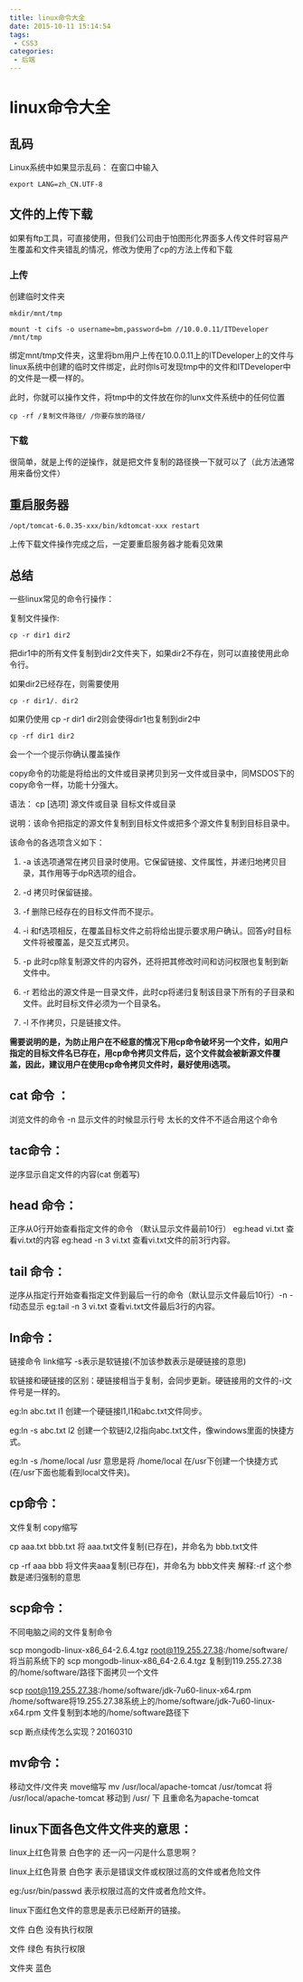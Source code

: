 ```yaml
---
title: linux命令大全
date: 2015-10-11 15:14:54
tags:
 - CSS3 
categories:
 - 后端
---
```


#	linux命令大全

##		乱码
Linux系统中如果显示乱码：
在窗口中输入
	
	export LANG=zh_CN.UTF-8

##		文件的上传下载

如果有ftp工具，可直接使用，但我们公司由于怕图形化界面多人传文件时容易产生覆盖和文件夹错乱的情况，修改为使用了cp的方法上传和下载

###		上传

创建临时文件夹

	mkdir/mnt/tmp

	mount -t cifs -o username=bm,password=bm //10.0.0.11/ITDeveloper /mnt/tmp
	
绑定mnt/tmp文件夹，这里将bm用户上传在10.0.0.11上的ITDeveloper上的文件与linux系统中创建的临时文件绑定，此时你ls可发现tmp中的文件和ITDeveloper中的文件是一模一样的。

此时，你就可以操作文件，将tmp中的文件放在你的lunx文件系统中的任何位置

	cp -rf /复制文件路径/ /你要存放的路径/

###		下载
很简单，就是上传的逆操作，就是把文件复制的路径换一下就可以了（此方法通常用来备份文件）



##		重启服务器

	/opt/tomcat-6.0.35-xxx/bin/kdtomcat-xxx restart

上传下载文件操作完成之后，一定要重启服务器才能看见效果

##	总结

一些linux常见的命令行操作：


复制文件操作:

	cp -r dir1 dir2
把dir1中的所有文件复制到dir2文件夹下，如果dir2不存在，则可以直接使用此命令行。

如果dir2已经存在，则需要使用
	
	cp -r dir1/. dir2
如果仍使用 cp -r dir1 dir2则会使得dir1也复制到dir2中

	cp -rf dir1 dir2
会一个一个提示你确认覆盖操作

copy命令的功能是将给出的文件或目录拷贝到另一文件或目录中，同MSDOS下的copy命令一样，功能十分强大。

语法： cp [选项] 源文件或目录 目标文件或目录

说明：该命令把指定的源文件复制到目标文件或把多个源文件复制到目标目录中。

该命令的各选项含义如下：

1.	-a 该选项通常在拷贝目录时使用。它保留链接、文件属性，并递归地拷贝目录，其作用等于dpR选项的组合。

2.	-d 拷贝时保留链接。
3.	-f 删除已经存在的目标文件而不提示。
4.	-i 和f选项相反，在覆盖目标文件之前将给出提示要求用户确认。回答y时目标文件将被覆盖，是交互式拷贝。
5.	-p 此时cp除复制源文件的内容外，还将把其修改时间和访问权限也复制到新文件中。
6.	-r 若给出的源文件是一目录文件，此时cp将递归复制该目录下所有的子目录和文件。此时目标文件必须为一个目录名。
7.	-l 不作拷贝，只是链接文件。

**需要说明的是，为防止用户在不经意的情况下用cp命令破坏另一个文件，如用户指定的目标文件名已存在，用cp命令拷贝文件后，这个文件就会被新源文件覆盖，因此，建议用户在使用cp命令拷贝文件时，最好使用i选项。**

##		cat 命令 ：

浏览文件的命令  -n 显示文件的时候显示行号  太长的文件不不适合用这个命令

##		tac命令：
逆序显示自定文件的内容(cat 倒着写)

##		head 命令：
正序从0行开始查看指定文件的命令 （默认显示文件最前10行）
eg:head vi.txt  查看vi.txt的内容
eg:head -n 3 vi.txt 查看vi.txt文件的前3行内容。
 
##		tail 命令：
逆序从指定行开始查看指定文件到最后一行的命令（默认显示文件最后10行）-n   -f动态显示
eg:tail -n 3 vi.txt   查看vi.txt文件最后3行的内容。
 
##		ln命令：
链接命令  link缩写   -s表示是软链接(不加该参数表示是硬链接的意思)

软链接和硬链接的区别：硬链接相当于复制，会同步更新。硬链接用的文件的-i文件号是一样的。

eg:ln abc.txt l1   创建一个硬链接l1,l1和abc.txt文件同步。

eg:ln -s abc.txt l2 创建一个软链l2,l2指向abc.txt文件，像windows里面的快捷方式。

eg:ln -s /home/local /usr  意思是将 /home/local 在/usr下创建一个快捷方式(在/usr下面也能看到local文件夹)。

 
##		cp命令：

文件复制    copy缩写

cp aaa.txt bbb.txt  将 aaa.txt文件复制(已存在)，并命名为 bbb.txt文件

cp -rf aaa bbb  将文件夹aaa复制(已存在)，并命名为 bbb文件夹    解释:-rf 这个参数是递归强制的意思
 

##		scp命令：

不同电脑之间的文件复制命令

scp mongodb-linux-x86_64-2.6.4.tgz root@119.255.27.38:/home/software/将当前系统下的 scp mongodb-linux-x86_64-2.6.4.tgz 复制到119.255.27.38的/home/software/路径下面拷贝一个文件
 
scp root@119.255.27.38:/home/software/jdk-7u60-linux-x64.rpm /home/software将19.255.27.38系统上的/home/software/jdk-7u60-linux-x64.rpm 文件复制到本地的/home/software路径下

scp 断点续传怎么实现？20160310
 
 
##		mv命令：
移动文件/文件夹     move缩写
mv   /usr/local/apache-tomcat   /usr/tomcat   将 /usr/local/apache-tomcat  移动到 /usr/ 下 且重命名为apache-tomcat


##		linux下面各色文件文件夹的意思： 

  linux上红色背景   白色字的  还一闪一闪是什么意思啊？

  linux上红色背景 白色字 表示是错误文件或权限过高的文件或者危险文件

  eg:/usr/bin/passwd  表示权限过高的文件或者危险文件。

  linux下面红色文件的意思是表示已经断开的链接。

  文件       白色    没有执行权限 

  文件       绿色    有执行权限 

  文件夹   蓝色
